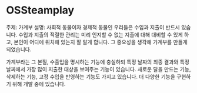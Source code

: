 # OSSteamplay
주제: 가계부
설명:
 사회적 동물이자 경제적 동물인 우리들은 수입과 지출이 반드시 있습니다.
수입과 지출의 적절한 관리는 미리 인지할 수 없는 지출에 대해 대비할 수 있게 하고, 
본인이 어디에 위치해 있는지 잘 알게 합니다. 
그 중요성을 생각해 가계부를 만들게 되었습니다. 

 가계부라는 그 본질, 수출입을 명시하는 기능에 충실하되 특정 날짜의 최종 결과와 특정 날짜에서 가장 많이 지출한 대상을 보여주는 기능이 있습니다. 
 새로운 달을 만드는 기능, 삭제하는 기능, 고정 수입을 반영하는 기능도 가지고 있습니다.
 더 다양한 기능을 구현하기 위해 개발 중에 있습니다. 

